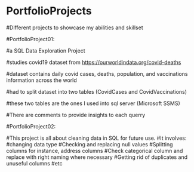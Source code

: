 # PortfolioProjects
#Different projects to showcase my abilities and skillset 

#PortfolioProject01: 

#a SQL Data Exploration Project

#studies covid19 dataset from https://ourworldindata.org/covid-deaths

#dataset contains daily covid cases, deaths, population, and vaccinations information across the world

#had to split dataset into two tables (CovidCases and CovidVaccinations)

#these two tables are the ones I used into sql server (Microsoft SSMS)

#There are comments to provide insights to each querry

#PortfolioProject02:

#This project is all about cleaning data in SQL for future use. 
#It involves:
#changing data type
#Checking and replacing null values
#Splitting columns for instance, address columns
#Check categorical column and replace with right naming where necessary
#Getting rid of duplicates and unuseful columns
#etc
